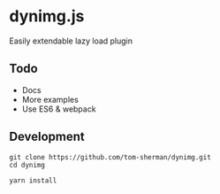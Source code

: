 # dynimg.js
Easily extendable lazy load plugin

## Todo

* Docs
* More examples
* Use ES6 & webpack

## Development

```
git clone https://github.com/tom-sherman/dynimg.git
cd dynimg
```

```
yarn install
```
